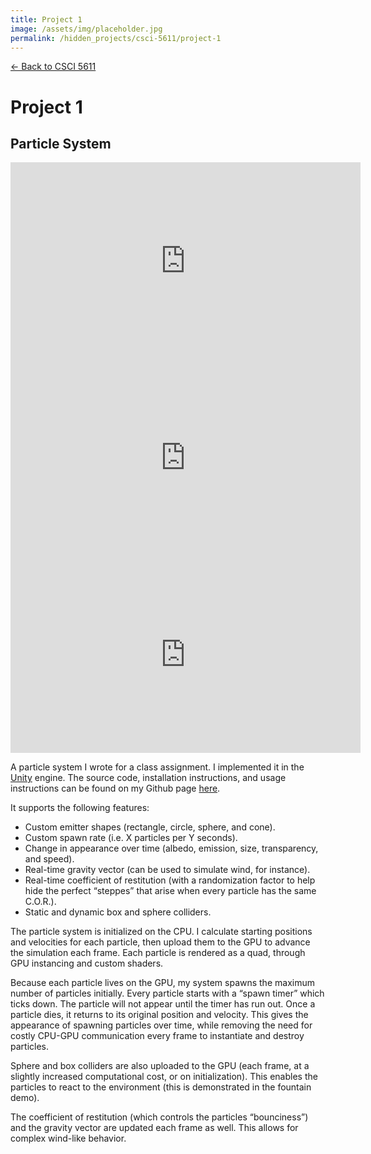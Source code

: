 ```yaml
---
title: Project 1
image: /assets/img/placeholder.jpg
permalink: /hidden_projects/csci-5611/project-1
---
```


[← Back to CSCI 5611](/hidden_projects/csci-5611)

# Project 1
## Particle System

<iframe width="560" height="315" src="https://www.youtube.com/embed/OdgPrdHz6cI" frameborder="0" allow="accelerometer; autoplay; encrypted-media; gyroscope; picture-in-picture" allowfullscreen></iframe>
<br>

<iframe width="560" height="315" src="https://www.youtube.com/embed/KyDh5KuZ6vI" frameborder="0" allow="accelerometer; autoplay; encrypted-media; gyroscope; picture-in-picture" allowfullscreen></iframe>
<br>

<iframe width="560" height="315" src="https://www.youtube.com/embed/hT2g4IP0Dn8" frameborder="0" allow="accelerometer; autoplay; encrypted-media; gyroscope; picture-in-picture" allowfullscreen></iframe>
<br>

A particle system I wrote for a class assignment. I implemented it in the [Unity](https://www.unity3d.com/) engine. The source code, installation instructions, and usage instructions can be found on my Github page [here](https://github.com/danielshervheim/Particle-System-in-Unity).

It supports the following features:

- Custom emitter shapes (rectangle, circle, sphere, and cone).
- Custom spawn rate (i.e. X particles per Y seconds).
- Change in appearance over time (albedo, emission, size, transparency, and speed).
- Real-time gravity vector (can be used to simulate wind, for instance).
- Real-time coefficient of restitution (with a randomization factor to help hide the perfect “steppes” that arise when every particle has the same C.O.R.).
- Static and dynamic box and sphere colliders.

The particle system is initialized on the CPU. I calculate starting positions and velocities for each particle, then upload them to the GPU to advance the simulation each frame. Each particle is rendered as a quad, through GPU instancing and custom shaders.

Because each particle lives on the GPU, my system spawns the maximum number of particles initially. Every particle starts with a “spawn timer” which ticks down. The particle will not appear until the timer has run out. Once a particle dies, it returns to its original position and velocity. This gives the appearance of spawning particles over time, while removing the need for costly CPU-GPU communication every frame to instantiate and destroy particles.

Sphere and box colliders are also uploaded to the GPU (each frame, at a slightly increased computational cost, or on initialization). This enables the particles to react to the environment (this is demonstrated in the fountain demo).

The coefficient of restitution (which controls the particles “bounciness”) and the gravity vector are updated each frame as well. This allows for complex wind-like behavior.
